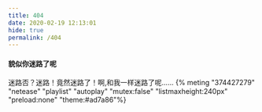 ```yaml
---
title: 404
date: 2020-02-19 12:13:01
hide: true
permalink: /404
---
```

#### 貌似你迷路了呢
迷路否？迷路！竟然迷路了！啊,和我一样迷路了呢......
{% meting "374427279" "netease" "playlist" "autoplay"  "mutex:false" "listmaxheight:240px" "preload:none" "theme:#ad7a86"%}